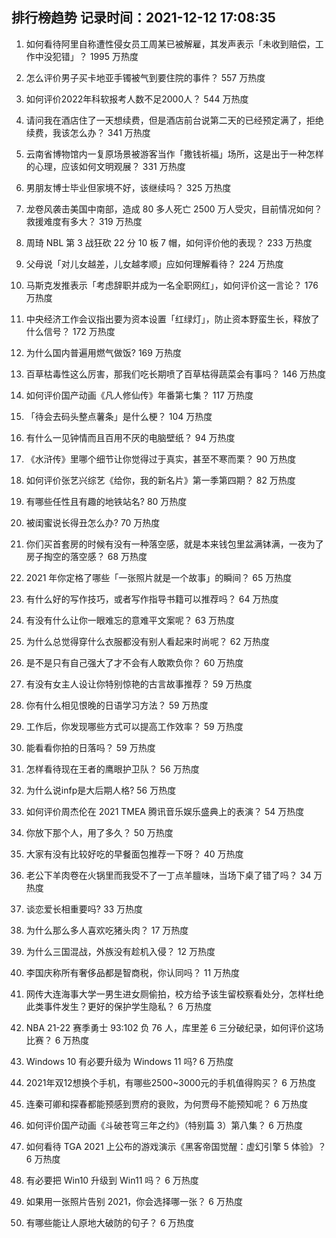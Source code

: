 
## 排行榜趋势 记录时间：2021-12-12 17:08:35
  
  1. 如何看待阿里自称遭性侵女员工周某已被解雇，其发声表示「未收到赔偿，工作中没犯错」？ 1995 万热度
    
  2. 怎么评价男子买卡地亚手镯被气到要住院的事件？ 557 万热度
    
  3. 如何评价2022年科软报考人数不足2000人？ 544 万热度
    
  4. 请问我在酒店住了一天想续费，但是酒店前台说第二天的已经预定满了，拒绝续费，我该怎么办？ 341 万热度
    
  5. 云南省博物馆内一复原场景被游客当作「撒钱祈福」场所，这是出于一种怎样的心理，应该如何文明观展？ 331 万热度
    
  6. 男朋友博士毕业但家境不好，该继续吗？ 325 万热度
    
  7. 龙卷风袭击美国中南部，造成 80 多人死亡 2500 万人受灾，目前情况如何？救援难度有多大？ 319 万热度
    
  8. 周琦 NBL 第 3 战狂砍 22 分 10 板 7 帽，如何评价他的表现？ 233 万热度
    
  9. 父母说「对儿女越差，儿女越孝顺」应如何理解看待？ 224 万热度
    
  10. 马斯克发推表示「考虑辞职并成为一名全职网红」，如何评价这一言论？ 176 万热度
    
  11. 中央经济工作会议指出要为资本设置「红绿灯」，防止资本野蛮生长，释放了什么信号？ 172 万热度
    
  12. 为什么国内普遍用燃气做饭? 169 万热度
    
  13. 百草枯毒性这么厉害，那我们吃长期喷了百草枯得蔬菜会有事吗？ 146 万热度
    
  14. 如何评价国产动画《凡人修仙传》年番第七集？ 117 万热度
    
  15. 「待会去码头整点薯条」是什么梗？ 104 万热度
    
  16. 有什么一见钟情而且百用不厌的电脑壁纸？ 94 万热度
    
  17. 《水浒传》里哪个细节让你觉得过于真实，甚至不寒而栗？ 90 万热度
    
  18. 如何评价张艺兴综艺《给你，我的新名片》第一季第四期？ 82 万热度
    
  19. 有哪些任性且有趣的地铁站名? 80 万热度
    
  20. 被闺蜜说长得丑怎么办? 70 万热度
    
  21. 你们买首套房的时候有没有一种落空感，就是本来钱包里盆满钵满，一夜为了房子掏空的落空感？ 68 万热度
    
  22. 2021 年你定格了哪些「一张照片就是一个故事」的瞬间？ 65 万热度
    
  23. 有什么好的写作技巧，或者写作指导书籍可以推荐吗？ 64 万热度
    
  24. 有没有什么让你一眼难忘的意难平文案呢？ 63 万热度
    
  25. 为什么总觉得穿什么衣服都没有别人看起来时尚呢？ 62 万热度
    
  26. 是不是只有自己强大了才不会有人敢欺负你？ 60 万热度
    
  27. 有没有女主人设让你特别惊艳的古言故事推荐？ 59 万热度
    
  28. 你有什么相见恨晚的日语学习方法？ 59 万热度
    
  29. 工作后，你发现哪些方式可以提高工作效率？ 59 万热度
    
  30. 能看看你拍的日落吗？ 59 万热度
    
  31. 怎样看待现在王者的鹰眼护卫队？ 56 万热度
    
  32. 为什么说infp是大后期人格? 56 万热度
    
  33. 如何评价周杰伦在 2021 TMEA 腾讯音乐娱乐盛典上的表演？ 54 万热度
    
  34. 你放下那个人，用了多久？ 50 万热度
    
  35. 大家有没有比较好吃的早餐面包推荐一下呀？ 40 万热度
    
  36. 老公下羊肉卷在火锅里而我受不了一丁点羊膻味，当场下桌了错了吗？ 34 万热度
    
  37. 谈恋爱长相重要吗? 33 万热度
    
  38. 为什么那么多人喜欢吃猪头肉？ 17 万热度
    
  39. 为什么三国混战，外族没有趁机入侵？ 12 万热度
    
  40. 李国庆称所有奢侈品都是智商税，你认同吗？ 11 万热度
    
  41. 网传大连海事大学一男生进女厕偷拍，校方给予该生留校察看处分，怎样杜绝此类事件发生？更好的保护学生隐私？ 6 万热度
    
  42. NBA 21-22 赛季勇士 93:102 负 76 人，库里差 6 三分破纪录，如何评价这场比赛？ 6 万热度
    
  43. Windows 10 有必要升级为 Windows 11 吗? 6 万热度
    
  44. 2021年双12想换个手机，有哪些2500~3000元的手机值得购买？ 6 万热度
    
  45. 连秦可卿和探春都能预感到贾府的衰败，为何贾母不能预知呢？ 6 万热度
    
  46. 如何评价国产动画《斗破苍穹三年之约》（特别篇 3）第八集？ 6 万热度
    
  47. 如何看待 TGA 2021 上公布的游戏演示《黑客帝国觉醒：虚幻引擎 5 体验》？ 6 万热度
    
  48. 有必要把 Win10 升级到 Win11 吗？ 6 万热度
    
  49. 如果用一张照片告别 2021，你会选择哪一张？ 6 万热度
    
  50. 有哪些能让人原地大破防的句子？ 6 万热度
    